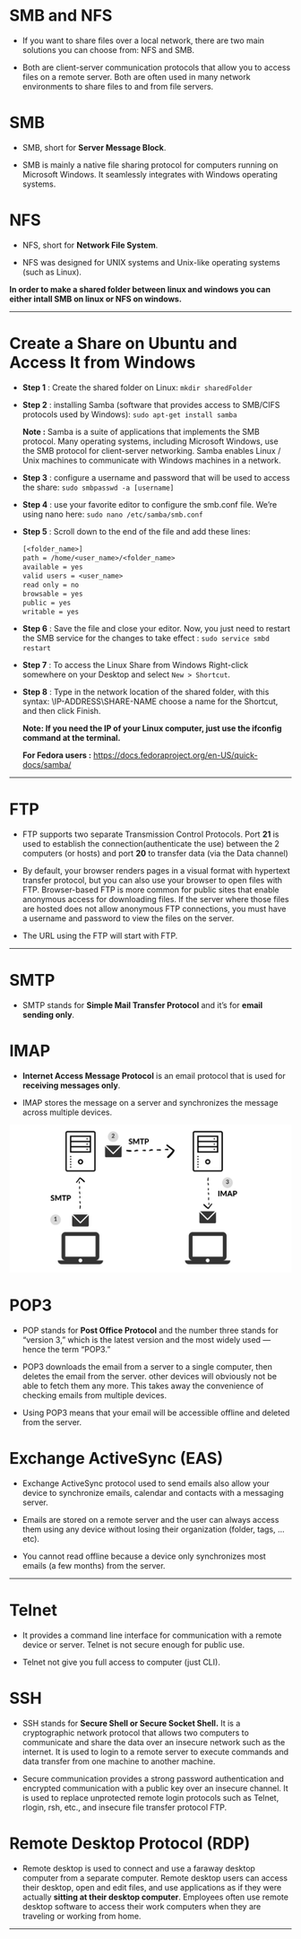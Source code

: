 # SMB and NFS

- If you want to share files over a local network, there are two main solutions you can choose from: NFS and SMB. 

- Both are client-server communication protocols that allow you to access files on a remote server. Both are often used in many network environments to share files to and from file servers.

# SMB

- SMB, short for **Server Message Block**.

- SMB is mainly a native file sharing protocol for computers running on Microsoft Windows. It seamlessly integrates with Windows operating systems.

# NFS

- NFS, short for **Network File System**.

- NFS was designed for UNIX systems and Unix-like operating systems (such as Linux).

**In order to make a shared folder between linux and windows you can either intall SMB on linux or NFS on windows.**

--------------------------------------------------------------------------------------

# Create a Share on Ubuntu and Access It from Windows

- **Step 1** : Create the shared folder on Linux: `mkdir sharedFolder`

- **Step 2** : installing Samba (software that provides access to SMB/CIFS protocols used by Windows): `sudo apt-get install samba`

   **Note :** Samba is a suite of applications that implements the SMB protocol. Many operating systems, including Microsoft Windows, use the SMB protocol for client-server networking. Samba enables Linux / Unix machines to communicate with Windows machines in a network.
   
- **Step 3** : configure a username and password that will be used to access the share: `sudo smbpasswd -a [username]`

- **Step 4** : use your favorite editor to configure the smb.conf file. We’re using nano here: `sudo nano /etc/samba/smb.conf`

- **Step 5** : Scroll down to the end of the file and add these lines: 
   ```
   [<folder_name>] 
   path = /home/<user_name>/<folder_name> 
   available = yes 
   valid users = <user_name> 
   read only = no 
   browsable = yes 
   public = yes
   writable = yes
   ```

- **Step 6** : Save the file and close your editor.  Now, you just need to restart the SMB service for the changes to take effect : `sudo service smbd restart`

- **Step 7** : To access the Linux Share from Windows Right-click somewhere on your Desktop and select `New > Shortcut`.

- **Step 8** : Type in the network location of the shared folder, with this syntax: \\IP-ADDRESS\SHARE-NAME
             choose a name for the Shortcut, and then click Finish. 

  **Note: If you need the IP of your Linux computer, just use the ifconfig command at the terminal.**

  **For Fedora users :** https://docs.fedoraproject.org/en-US/quick-docs/samba/


------------------------------------------------------------------------------------------

# FTP

- FTP supports two separate Transmission Control Protocols. Port **21** is used to establish the connection(authenticate the use) between the 2 computers (or hosts) and port **20** to transfer data (via the Data channel)

- By default, your browser renders pages in a visual format with hypertext transfer protocol, but you can also use your browser to open files with FTP. Browser-based FTP is more common for public sites that enable anonymous access for downloading files. If the server where those files are hosted does not allow anonymous FTP connections, you must have a username and password to view the files on the server. 

- The URL using the FTP will start with FTP.

---------------------------------------------------------------------------------------

# SMTP

- SMTP stands for **Simple Mail Transfer Protocol** and it’s for **email sending only**.

# IMAP

- **Internet Access Message Protocol** is an email protocol that is used for **receiving messages only**.
 
- IMAP stores the message on a server and synchronizes the message across multiple devices.
 
 
![Sending Email](imgs/SMTP-IMAP-1.png)

# POP3

- POP stands for **Post Office Protocol** and the number three stands for “version 3,” which is the latest version and the most widely used — hence the term “POP3.”

- POP3 downloads the email from a server to a single computer, then deletes the email from the server. other devices will obviously not be able to fetch them any more. This takes away the convenience of checking emails from multiple devices.

- Using POP3 means that your email will be accessible offline and deleted from the server.

# Exchange ActiveSync (EAS)

- Exchange ActiveSync protocol used to send emails also allow your device to synchronize emails, calendar and contacts with a messaging server.

- Emails are stored on a remote server and the user can always access them using any device without losing their organization (folder, tags, …etc). 

- You cannot read offline because a device only synchronizes most emails (a few months) from the server.

--------------------------------------------------------

# Telnet

- It provides a command line interface for communication with a remote device or server. Telnet is not secure enough for public use.

- Telnet not give you full access to computer (just CLI).

# SSH

- SSH stands for **Secure Shell or Secure Socket Shell.** It is a cryptographic network protocol that allows two computers to communicate and share the data over an insecure network such as the internet. It is used to login to a remote server to execute commands and data transfer from one machine to another machine.

- Secure communication provides a strong password authentication and encrypted communication with a public key over an insecure channel. It is used to replace unprotected remote login protocols such as Telnet, rlogin, rsh, etc., and insecure file transfer protocol FTP.

# Remote Desktop Protocol (RDP)

- Remote desktop is used to connect and use a faraway desktop computer from a separate computer. Remote desktop users can access their desktop, open and edit files, and use applications as if they were actually **sitting at their desktop computer**. Employees often use remote desktop software to access their work computers when they are traveling or working from home.

-----------------------------------------------------------------------------------------------------
